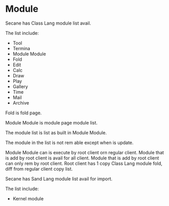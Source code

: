 # Module

Secane has Class Lang module list avail.

The list include:

- Tool
- Termina
- Module Module
- Fold
- Edit
- Calc
- Draw
- Play
- Gallery
- Time
- Mail
- Archive

Fold is fold page.

Module Module is module page module list.

The module list is list as built in Module Module.

The module in the list is not rem able except when is update.

Module Module can is execute by root client orn regular client.
Module that is add by root client is avail for all client.
Module that is add by root client can only rem by root client.
Root client has 1 copy Class Lang module fold, diff from regular client
copy list.

Secane has Sand Lang module list avail for import.

The list include:

- Kernel module